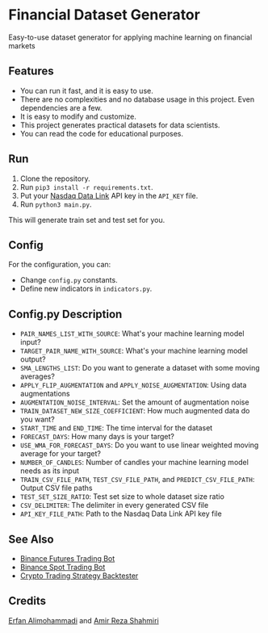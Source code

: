 # Financial Dataset Generator

Easy-to-use dataset generator for applying machine learning on financial markets

## Features

- You can run it fast, and it is easy to use.
- There are no complexities and no database usage in this project. Even dependencies are a few.
- It is easy to modify and customize.
- This project generates practical datasets for data scientists.
- You can read the code for educational purposes.

## Run

1. Clone the repository.
2. Run `pip3 install -r requirements.txt`.
3. Put your [Nasdaq Data Link](https://data.nasdaq.com/) API key in the `API_KEY` file.
4. Run `python3 main.py`.

This will generate train set and test set for you.

## Config

For the configuration, you can:

- Change `config.py` constants.
- Define new indicators in `indicators.py`.

## Config.py Description

- `PAIR_NAMES_LIST_WITH_SOURCE`: What's your machine learning model input?
- `TARGET_PAIR_NAME_WITH_SOURCE`: What's your machine learning model output? 
- `SMA_LENGTHS_LIST`: Do you want to generate a dataset with some moving averages?
- `APPLY_FLIP_AUGMENTATION` and `APPLY_NOISE_AUGMENTATION`: Using data augmentations
- `AUGMENTATION_NOISE_INTERVAL`: Set the amount of augmentation noise
- `TRAIN_DATASET_NEW_SIZE_COEFFICIENT`: How much augmented data do you want?
- `START_TIME` and `END_TIME`: The time interval for the dataset
- `FORECAST_DAYS`: How many days is your target?
- `USE_WMA_FOR_FORECAST_DAYS`: Do you want to use linear weighted moving average for your target?
- `NUMBER_OF_CANDLES`: Number of candles your machine learning model needs as its input
- `TRAIN_CSV_FILE_PATH`, `TEST_CSV_FILE_PATH`, and `PREDICT_CSV_FILE_PATH`: Output CSV file paths
- `TEST_SET_SIZE_RATIO`: Test set size to whole dataset size ratio
- `CSV_DELIMITER`: The delimiter in every generated CSV file
- `API_KEY_FILE_PATH`: Path to the Nasdaq Data Link API key file

## See Also

- [Binance Futures Trading Bot](https://github.com/erfaniaa/binance-futures-trading-bot)
- [Binance Spot Trading Bot](https://github.com/smzerehpoush/binance-spot-trading-bot)
- [Crypto Trading Strategy Backtester](https://github.com/Erfaniaa/crypto-trading-strategy-backtester)

## Credits

[Erfan Alimohammadi](https://github.com/Erfaniaa) and [Amir Reza Shahmiri](https://github.com/Amirrezashahmiri)
